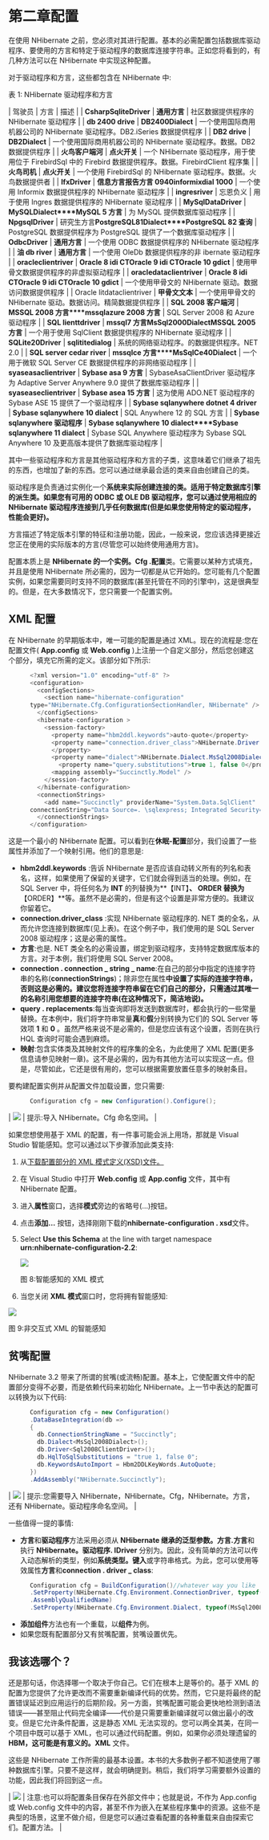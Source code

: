 # 第二章配置

在使用 NHibernate 之前，您必须对其进行配置。基本的必需配置包括数据库驱动程序、要使用的方言和特定于驱动程序的数据库连接字符串。正如您将看到的，有几种方法可以在 NHibernate 中实现这种配置。

对于驱动程序和方言，这些都包含在 NHibernate 中:

表 1: NHibernate 驱动程序和方言

| 驾驶员 | 方言 | 描述 |
| **CsharpSqliteDriver** | **通用方言** | 社区数据提供程序的 NHibernate 驱动程序 |
| **db 2400 drive** | **DB2400Dialect** | 一个使用国际商用机器公司的 NHibernate 驱动程序。DB2.iSeries 数据提供程序 |
| **DB2 drive** | **DB2Dialect** | 一个使用国际商用机器公司的 NHibernate 驱动程序。数据。DB2 数据提供程序 |
| **火鸟客户端河** | **点火开关** | 一个 NHibernate 驱动程序，用于使用位于 FirebirdSql 中的 Firebird 数据提供程序。数据。FirebirdClient 程序集 |
| **火鸟司机** | **点火开关** | 一个使用 FirebirdSql 的 NHibernate 驱动程序。数据。火鸟数据提供者 |
| **IfxDriver** | **信息方言****报告方言 0940****informixdial 1000** | 一个使用 Informix 数据提供程序的 NHibernate 驱动程序 |
| **ingresriver** | 忘恩负义 | 用于使用 Ingres 数据提供程序的 NHibernate 驱动程序 |
| **MySqlDataDriver** | **MySQLDialect****MySQL 5 方言** | 为 MySQL 提供数据库驱动程序 |
| **NpgsqlDriver** | 研究生方言**PostgreSQL81Dialect****PostgreSQL 82 查询** | PostgreSQL 数据提供程序为 PostgreSQL 提供了一个数据库驱动程序 |
| **OdbcDriver** | **通用方言** | 一个使用 ODBC 数据提供程序的 NHibernate 驱动程序 |
| **油 db river** | **通用方言** | 一个使用 OleDb 数据提供程序的非 ibernate 驱动程序 |
| **oracleclientriver** | **Oracle 8 idi CT****Oracle 9 idi CT****Oracle 10 gdict** | 使用甲骨文数据提供程序的非虚拟驱动程序 |
| **oracledataclientriver** | **Oracle 8 idi CT****Oracle 9 idi CT****Oracle 10 gdict** | 一个使用甲骨文的 NHibernate 驱动。数据访问数据提供程序 |
| Oracle litdataclientriver | **甲骨文文本** | 一个使用甲骨文的 NHibernate 驱动。数据访问。精简数据提供程序 |
| **SQL 2008 客户端河** | **MSSQL 2008 方言****mssqlazure 2008 方言** | SQL Server 2008 和 Azure 驱动程序 |
| **SQL lienttdriver** | **mssql7 方言****MsSql2000Dialect****MSSQL 2005 方言** | 一个用于使用 SqlClient 数据提供程序的 NHibernate 驱动程序 |
| **SQLite20Driver** | **sqlititedialog** | 系统的网络驱动程序。的数据提供程序。NET 2.0 |
| **SQL server cedar river** | **mssqlce 方言****MsSqlCe40Dialect** | 一个用于微软 SQL Server CE 数据提供程序的非网络驱动程序 |
| **syaseasaclientriver** | **Sybase asa 9 方言** | SybaseAsaClientDriver 驱动程序为 Adaptive Server Anywhere 9.0 提供了数据库驱动程序 |
| **syaseaseclientriver** | **Sybase asea 15 方言** | 这为使用 ADO.NET 驱动程序的 Sybase ASE 15 提供了一个驱动程序 |
| **Sybase sqlanywhere dotnet 4 driver** | **Sybase sqlanywhere 10 dialect** | SQL Anywhere 12 的 SQL 方言 |
| **Sybase sqlanywhere 驱动程序** | **Sybase sqlanywhere 10 dialect****Sybase sqlanywhere 11 dialect** | Sybase SQL Anywhere 驱动程序为 Sybase SQL Anywhere 10 及更高版本提供了数据库驱动程序 |

其中一些驱动程序和方言是其他驱动程序和方言的子类，这意味着它们继承了祖先的东西，也增加了新的东西。您可以通过继承最合适的类来自由创建自己的类。

驱动程序是负责通过实例化一个**系统来实际创建连接的类。适用于特定数据库引擎的派生类。如果您有可用的 ODBC 或 OLE DB 驱动程序，您可以通过使用相应的 NHibernate 驱动程序连接到几乎任何数据库(但是如果您使用特定的驱动程序，性能会更好)。**

方言描述了特定版本引擎的特征和注册功能，因此，一般来说，您应该选择更接近您正在使用的实际版本的方言(尽管您可以始终使用通用方言)。

配置本质上是 **NHibernate 的一个实例。Cfg .配置**类。它需要以某种方式填充，并且是使用 NHibernate 所必需的，因为一切都是从它开始的。您可能有几个配置实例，如果您需要同时支持不同的数据库(甚至托管在不同的引擎中)，这是很典型的。但是，在大多数情况下，您只需要一个配置实例。

## XML 配置

在 NHibernate 的早期版本中，唯一可能的配置是通过 XML。现在的流程是:您在配置文件( **App.config** 或 **Web.config** )上注册一个自定义部分，然后您创建这个部分，填充它所需的定义。该部分如下所示:

```cs
      <?xml version="1.0" encoding="utf-8" ?>
      <configuration>
        <configSections>
          <section name="hibernate-configuration" 
      type="NHibernate.Cfg.ConfigurationSectionHandler, NHibernate" />
        </configSections>
        <hibernate-configuration >
          <session-factory>
            <property name="hbm2ddl.keywords">auto-quote</property>
            <property name="connection.driver_class">NHibernate.Driver.Sql2008ClientDriver
            </property>
            <property name="dialect">NHibernate.Dialect.MsSql2008Dialect</property> <property name="connection.connection_string_name">Succinctly</property>
              <property name="query.substitutions">true 1, false 0</property>
            <mapping assembly="Succinctly.Model" />
          </session-factory>
        </hibernate-configuration>
        <connectionStrings>
          <add name="Succinctly" providerName="System.Data.SqlClient" 
      connectionString="Data Source=. \sqlexpress; Integrated Security=SSPI; Initial Catalog=Succinctly"/>
        </connectionStrings>
      </configuration>

```

这是一个最小的 NHibernate 配置。可以看到在**休眠-配置**部分，我们设置了一些属性并添加了一个映射引用。他们的意思是:

*   **hbm2ddl.keywords** :告诉 NHibernate 是否应该自动转义所有的列名和表名，这样，如果使用了保留的关键字，它们就会得到适当的处理。例如，在 SQL Server 中，将任何名为 **INT** 的列替换为**【INT】**、 **ORDER** 替换为**【ORDER】**等。虽然不是必需的，但是有这个设置是非常方便的。我建议你留着它。
*   **connection.driver_class** :实现 NHibernate 驱动程序的. NET 类的全名，从而允许您连接到数据库(见上表)。在这个例子中，我们使用的是 SQL Server 2008 驱动程序；这是必需的属性。
*   **方言**:也是. NET 类全名的必需设置，绑定到驱动程序，支持特定数据库版本的方言。对于本例，我们将使用 SQL Server 2008。
*   **connection . connection _ string _ name**:在自己的部分中指定的连接字符串的名称(**connectionStrings**)；除非您在属性**中设置了实际的连接字符串，否则这是必需的。建议您将连接字符串留在它们自己的部分，只需通过其唯一的名称引用您想要的连接字符串(在这种情况下，**简洁地说**)。**
*   **query . replacements**:每当查询即将发送到数据库时，都会执行的一些常量替换。在本例中，我们将字符串常量**真**和**假**分别转换为它们的 SQL Server 等效项 **1** 和 **0** 。虽然严格来说不是必需的，但是您应该有这个设置，否则在执行 HQL 查询时可能会遇到麻烦。
*   **映射**:包含实体类及其映射文件的程序集的全名，为此使用了 XML 配置(更多信息请参见映射一章)。这不是必需的，因为有其他方法可以实现这一点。但是，尽管如此，它还是很有用的，您可以根据需要放置任意多的映射条目。

要构建配置实例并从配置文件加载设置，您只需要:

```cs
      Configuration cfg = new Configuration().Configure();

```

| ![](img/tip.png) | 提示:导入 NHibernate。Cfg 命名空间。 |

如果您想使用基于 XML 的配置，有一件事可能会派上用场，那就是 Visual Studio 智能感知。您可以通过以下步骤添加此类支持:

1.  从[下载配置部分的 XML 模式定义(XSD)文件。](https://github.com/nhibernate/nhibernate-core/blob/master/src/NHibernate/nhibernate-configuration.xsd)
2.  在 Visual Studio 中打开 **Web.config** 或 **App.config** 文件，其中有 NHibernate 配置。
3.  进入**属性**窗口，选择**模式**旁边的省略号(…)按钮。
4.  点击**添加…** 按钮，选择刚刚下载的**nhibernate-configuration . xsd**文件。
5.  Select **Use this Schema** at the line with target namespace **urn:nhibernate-configuration-2.2**:

    ![](img/figure_8.png)

    图 8:智能感知的 XML 模式

6.  当您关闭 **XML 模式**窗口时，您将拥有智能感知:

![](img/figure_9.png)

图 9:非交互式 XML 的智能感知

## 贫嘴配置

NHibernate 3.2 带来了所谓的贫嘴(或流畅)配置。基本上，它使配置文件中的配置部分变得不必要，而是依赖代码来初始化 NHibernate。上一节中表达的配置可以转换为以下代码:

```cs
      Configuration cfg = new Configuration()
      .DataBaseIntegration(db =>
      {
        db.ConnectionStringName = "Succinctly";
        db.Dialect<MsSql2008Dialect>();
        db.Driver<Sql2008ClientDriver>();
        db.HqlToSqlSubstitutions = "true 1, false 0";
        db.KeywordsAutoImport = Hbm2DDLKeyWords.AutoQuote;
      })
      .AddAssembly("NHibernate.Succinctly");

```

| ![](img/tip.png) | 提示:您需要导入 NHibernate，NHibernate。Cfg，NHibernate。方言，还有 NHibernate。驱动程序命名空间。 |

一些值得一提的事情:

*   **方言**和**驱动程序**方法采用必须从 **NHibernate 继承的泛型参数。方言.方言**和执行 **NHibernate。驱动程序. IDriver** 分别为。因此，没有简单的方法可以传入动态解析的类型，例如**系统类型。键入**或字符串格式。为此，您可以使用等效属性**方言**和**connection . driver _ class**:

```cs
      Configuration cfg = BuildConfiguration()//whatever way you like
      .SetProperty(NHibernate.Cfg.Environment.ConnectionDriver, typeof(Sql2008ClientDriver)
      .AssemblyQualifiedName)
      .SetProperty(NHibernate.Cfg.Environment.Dialect, typeof(MsSql2008Dialect).AssemblyQualifiedName)

```

*   **添加组件**方法也有一个重载，以**组件**为例。
*   如果您既有配置部分又有贫嘴配置，贫嘴设置优先。

## 我该选哪个？

还是那句话，你选择哪一个取决于你自己。它们在根本上是等价的。基于 XML 的配置为您提供了允许更改而不需要重新编译代码的优势。然而，它只是将最终的配置错误延迟到应用运行的后期阶段。另一方面，贫嘴配置可能会更快地检测到语法错误——甚至阻止代码完全编译——代价是只需要重新编译就可以做出最小的改变。但是它允许条件配置，这是静态 XML 无法实现的。您可以两全其美，在同一个项目中既可以基于 XML，也可以通过代码配置。例如，如果你必须处理遗留的 **HBM，这可能是有意义的。XML** 文件。

这些是 NHibernate 工作所需的最基本设置。本书的大多数例子都不知道使用了哪种数据库引擎。只要不是这样，就会明确提到。稍后，我们将学习需要额外设置的功能，因此我们将回到这一点。

| ![](img/note.png) | 注意:也可以将配置条目保存在外部文件中；也就是说，不作为 App.config 或 Web.config 文件中的内容，甚至不作为嵌入在某些程序集中的资源。这些不是典型的场景，这里不做介绍，但是您可以通过查看配置的各种重载来自由探索它们。配置方法。 |
